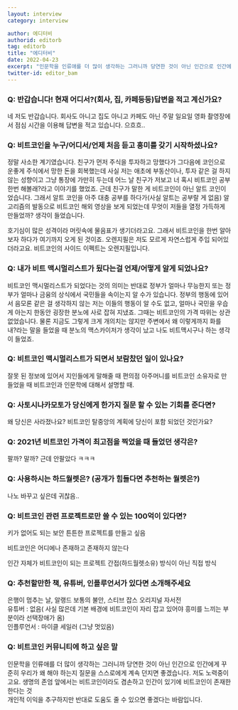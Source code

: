 ```yaml
---
layout: interview
category: interview

author: 에디터비
authorid: editorb
tag: editorb
title: "에디터비"
date: 2022-04-23
excerpt: "인문학을 인류애를 더 많이 생각하는 그러니까 당연한 것이 아닌 인간으로 인간에게 꾸준히 우리가 왜 해야 하는지 질문을 스스로에게 계속 던지면 좋겠습니다."
twitter-id: editor_bam
---
```


### Q: 반갑습니다!  현재 어디서?(회사, 집, 카페등등)답변을 적고 계신가요? 
네 저도 반갑습니다. 회사도 아니고 집도 아니고 카페도 
아닌 주말 일요일 영화 촬영장에서 점심 시간을 이용해
답변을 적고 있습니다. 으흐흐..


### Q: 비트코인을 누구/어디서/언제 처음 듣고 흥미를 갖기 시작하셨나요? 
정말 사소한 계기였습니다. 친구가 먼저 주식을 투자하고 
망했다가 그다음에 코인으로 운좋게 주식에서 망한 돈을
회복했는데 사실 저는 애초에 부동산이나, 투자 같은 걸 하지 않는 
성향이고 그냥 통장에 가만히 두는데 어느 날 친구가 저보고 너 혹시 비트코인
공부 한번 해볼래?라고 이야기를 했었죠. 근데 친구가 말한 게 
비트코인이 아닌 알트 코인이었습니다. 그래서 알트 코인을 아주 대충 
공부를 하다가(사실 알트는 공부랄 게 없음) 
알고리즘의 발동으로 비트코인 해외 영상을 보게 되었는데
무엇이 저들을 열정 가득하게 만들었까? 생각이 들었습니다. 

호기심이 많은 성격이라 머릿속에 물음표가 생기더라고요. 그래서 비트코인을 
한번 알아보자 하다가 여기까지 오게 된 것이죠. 오렌지필은 
저도 모르게 자연스럽게 주입 되어있더라고요. 
비트코인의 사이드 이펙트는 오렌지필입니다. 


### Q: 내가 비트 맥시멀리스트가 됬다는걸 언제/어떻게 알게 되었나요?
비트코인 맥시멀리스트가 되었다는 것의 의미는 반대로 정부가 얼마나 무능한지
또는 정부가 얼마나 금융의 상식에서 국민들을 속이는지 알 수가 있습니다. 
정부의 행동에 있어서 음모론 같은 걸 생각하지 않는 저는 이들의 행동이 
알 수도 없고, 얼마나 국민을 우습게 아는지 한동안 굉장한 분노에 사로 잡혀 
지냈죠. 그때는 비트코인의 가격 따위는 상관 없었습니다. 물론 지금도
그렇게 크게 개의치는 않지만 주변에서 왜 이렇게까지 화를 내?라는 말을
들었을 때 분노의 맥스카이저가 생각이 났고 나도 비트맥시구나 하는 생각이 들었죠.

### Q: 비트코인 맥시멀리스트가 되면서 보람찼던 일이 있나요?
잘못 된 정보에 있어서 지인들에게 말해줄 때 편의점 아주머니를 
비트코인 소유자로 만들었을 때 비트코인과 인문학에 대해서 설명할 때.



### Q: 사토시나카모토가 당신에게 한가지 질문 할 수 있는 기회를 준다면?
왜 당신은 사라졌나요? 비트코인 탈중앙의 계획에 당신이 포함 되었던 것인가요?



### Q: 2021년 비트코인 가격이 최고점을 찍었을 때 들었던 생각은?
팔까? 말까? 근데 안팔았다 ㅋㅋㅋ


### Q: 사용하시는 하드월렛은?  (공개가 힘들다면 추천하는 월렛은?)
나노 바꾸고 싶은데 귀찮음.. 

### Q: 비트코인 관련 프로젝트로만 쓸 수 있는 100억이 있다면?
키가 없어도 되는 보안 튼튼한 프로젝트를 만들고 싶음

비트코인은 어디에나 존재하고 존재하지 않는다 

인간 자체가 비트코인이 되는 프로젝트 간접(하드월렛소유) 방식이 아닌 직접 방식


### Q: 추천할만한 책, 유튜버, 인플루언서가 있다면 소개해주세요
은행이 멈추는 날, 알랭드 보통의 불안, 스티브 잡스 오리지널 자서전<br>
유튜버 : 없음( 사실 많은데 기본 배경에 비트코인이 자리 잡고 있어야 흥미를 느끼는 부분이라 선택장애가 옴)<br>
인플루언서 : 마이클 세일러 (그냥 멋있음)



### Q: 비트코인 커뮤니티에 하고 싶은 말
인문학을 인류애를 더 많이 생각하는 그러니까 당연한 것이 아닌 인간으로 인간에게 꾸준히 우리가 왜 해야 하는지 질문을 스스로에게 계속 던지면 좋겠습니다. 저도 노력중이고요. 
생명의 존엄 앞에서는 비트코인이라도 겸손하고 인간이 있기에 비트코인이 존재한 한다는 것<br>
개인적 이익을 추구하지만 반대로 도움도 줄 수 있으면 좋겠다는 바람입니다. 
